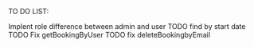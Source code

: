 TO DO LIST:

Implent role difference between admin and user
TODO find by start date
TODO Fix getBookingByUser
TODO fix deleteBookingbyEmail